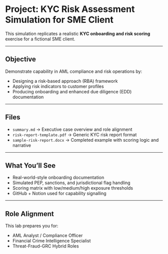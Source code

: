 # Project: KYC Risk Assessment Simulation for SME Client

This simulation replicates a realistic **KYC onboarding and risk scoring** exercise for a fictional SME client.

---

## Objective

Demonstrate capability in AML compliance and risk operations by:
- Designing a risk-based approach (RBA) framework
- Applying risk indicators to customer profiles
- Producing onboarding and enhanced due diligence (EDD) documentation

---

## Files

- `summary.md` → Executive case overview and role alignment
- `risk-report-template.pdf` → Generic KYC risk report format
- `sample-risk-report.docx` → Completed example with scoring logic and narrative

---

## What You’ll See

- Real-world-style onboarding documentation
- Simulated PEP, sanctions, and jurisdictional flag handling
- Scoring matrix with low/medium/high exposure thresholds
- GitHub + Notion used for capability signalling

---

## Role Alignment
This lab prepares you for:
- AML Analyst / Compliance Officer
- Financial Crime Intelligence Specialist
- Threat-Fraud-GRC Hybrid Roles
